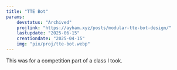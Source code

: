 ```yaml
---
title: "TTE Bot"
params:
    devstatus: "Archived"
    projlink: "https://ayham.xyz/posts/modular-tte-bot-design/"
    lastupdate: "2025-06-15"
    creationdate: "2025-04-15"
    img: "pix/proj/tte-bot.webp"
---
```


This was for a competition part of a class I took.
